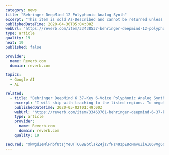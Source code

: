 ```yaml
---
category: news
title: "Behringer DeepMind 12 Polyphonic Analog Synth"
excerpt: "This item is sold As-Described and cannot be returned unless it arrives in a condition different from how it was described or photographed. Items must be returned in original, as-shipped condition with all original packaging. Keyboard was packaged well and ..."
publishedDateTime: 2020-04-30T05:04:00Z
webUrl: "https://reverb.com/item/33438537-behringer-deepmind-12-polyphonic-analog-synth"
type: article
quality: 19
heat: 19
published: false

provider:
  name: Reverb.com
  domain: reverb.com

topics:
  - Google AI
  - AI

related:
  - title: "Behringer DeepMind 6 37-Key 6-Voice Polyphonic Analog Synth"
    excerpt: "I will ship with tracking to the listed regions. To negotiate shipping rates to other locations, please send me a message."
    publishedDateTime: 2020-05-02T01:49:00Z
    webUrl: "https://reverb.com/item/33463761-behringer-deepmind-6-37-key-6-voice-polyphonic-analog-synth"
    type: article
    provider:
      name: Reverb.com
      domain: reverb.com
    quality: 19

secured: "XkWgdIeMlFnbfUtsjYeUTTCGB9btlskZ4jz/fHz49zpE8cNmvuZiAI06vVg60EnhzZn0HMfecNpumiGzuQoXnsXeTHIbZ4htnDBoBmzHon9PgBYm7VkyVQv94IBpl6JM3WClom2YNauuf9CB7Z2CGyLuQq2qlaKCWP8Thstg0gHLDiI4ZWlEJluaCjYDf9zulT1Ccq1XU7qmNMoRJvGIFHydTQiNTAHsr/RTio/TiE+8ERK0TB2u/fXmXBpRpbwlyLYn8J/OUkfhKrziPsn7Vq6C6UBpHSA0ZFAEG5+ewgKo4GWWKQWASrocl3lna7x8;0FC/DROrwUAC0wlYYkEgnA=="
---
```


